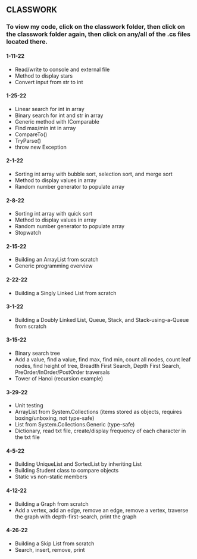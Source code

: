 ## CLASSWORK
### To view my code, click on the classwork folder, then click on the classwork folder again, then click on any/all of the .cs files located there.
#### 1-11-22
- Read/write to console and external file
- Method to display stars
- Convert input from str to int
#### 1-25-22
- Linear search for int in array
- Binary search for int and str in array
- Generic method with IComparable
- Find max/min int in array 
- CompareTo()
- TryParse()
- throw new Exception
#### 2-1-22
- Sorting int array with bubble sort, selection sort, and merge sort
- Method to display values in array
- Random number generator to populate array
#### 2-8-22
- Sorting int array with quick sort
- Method to display values in array
- Random number generator to populate array
- Stopwatch
#### 2-15-22
- Building an ArrayList from scratch
- Generic programming overview
#### 2-22-22
- Building a Singly Linked List from scratch
#### 3-1-22
- Building a Doubly Linked List, Queue, Stack, and Stack-using-a-Queue from scratch
#### 3-15-22
- Binary search tree
- Add a value, find a value, find max, find min, count all nodes, count leaf nodes, find height of tree, Breadth First Search, Depth First Search, PreOrder/InOrder/PostOrder traversals
- Tower of Hanoi (recursion example)
#### 3-29-22
- Unit testing
- ArrayList from System.Collections (items stored as objects, requires boxing/unboxing, not type-safe)
- List from System.Collections.Generic (type-safe)
- Dictionary, read txt file, create/display frequency of each character in the txt file
#### 4-5-22
- Building UniqueList and SortedList by inheriting List
- Building Student class to compare objects
- Static vs non-static members
#### 4-12-22
- Building a Graph from scratch
- Add a vertex, add an edge, remove an edge, remove a vertex, traverse the graph with depth-first-search, print the graph
#### 4-26-22
- Building a Skip List from scratch
- Search, insert, remove, print